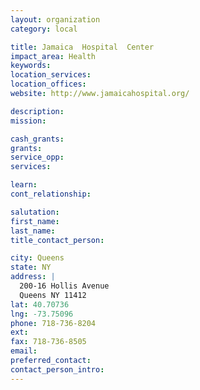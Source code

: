 ```yaml
---
layout: organization
category: local

title: Jamaica  Hospital  Center
impact_area: Health
keywords: 
location_services: 
location_offices: 
website: http://www.jamaicahospital.org/

description: 
mission: 

cash_grants: 
grants: 
service_opp: 
services: 

learn: 
cont_relationship: 

salutation: 
first_name: 
last_name: 
title_contact_person: 

city: Queens
state: NY
address: |
  200-16 Hollis Avenue    
  Queens NY 11412
lat: 40.70736
lng: -73.75096
phone: 718-736-8204
ext: 
fax: 718-736-8505
email: 
preferred_contact: 
contact_person_intro: 
---
```

